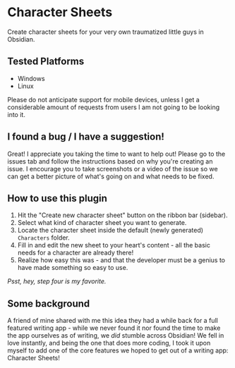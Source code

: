 # Character Sheets

Create character sheets for your very own traumatized little guys in Obsidian.

## Tested Platforms
- Windows
- Linux

Please do not anticipate support for mobile devices, unless I get a considerable amount of requests from users I am not going to be looking into it.

## I found a bug / I have a suggestion!
Great! I appreciate you taking the time to want to help out! Please go to the issues tab and follow the instructions based on why you're creating an issue. I encourage you to take screenshots or a video of the issue so we can get a better picture of what's going on and what needs to be fixed.

## How to use this plugin

1. Hit the "Create new character sheet" button on the ribbon bar (sidebar).
2. Select what kind of character sheet you want to generate.
3. Locate the character sheet inside the default (newly generated) `Characters` folder.
4. Fill in and edit the new sheet to your heart's content - all the basic needs for a character are already there!
5. Realize how easy this was - and that the developer must be a genius to have made something so easy to use.

*Psst, hey, step four is my favorite.*

## Some background

A friend of mine shared with me this idea they had a while back for a full featured writing app - while we never found it nor found the time to make the app ourselves as of writing, we *did* stumble across Obsidian! We fell in love instantly, and being the one that does more coding, I took it upon myself to add one of the core features we hoped to get out of a writing app: Character Sheets!
